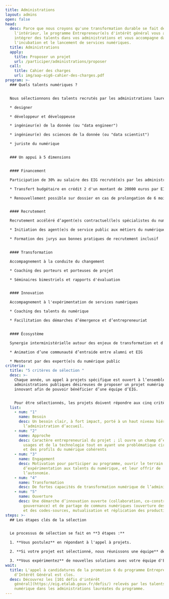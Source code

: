 ```yaml
---
title: Administrations
layout: admins
open: false
head:
  desc: Parce que nous croyons qu'une transformation durable se fait de
    l'intérieur, le programme Entrepreneur(e)s d'intérêt général vous aide à
    intégrer des talents dans vos administrations et vous accompagne dans
    l'incubation et le lancement de services numériques.
  title: Administrations
  apply:
    title: Proposer un projet
    url: /participer/administrations/proposer
  call:
    title: Cahier des charges
    url: img/aap-eig6-cahier-des-charges.pdf
program: >-
  ### Quels talents numériques ?


  Nous sélectionnons des talents recrutés par les administrations lauréates du programme, pour relever des défis d'intérêt général. Cinq profils numériques sont proposés :

  * designer

  * développeur et développeuse

  * ingénieur(e) de la donnée (ou "data engineer")

  * ingénieur(e) des sciences de la donnée (ou "data scientist")

  * juriste du numérique


  ### Un appui à 5 dimensions


  #### Financement

  Participation de 30% au salaire des EIG recruté(e)s par les administrations lauréates, sous conditions

  * Transfert budgétaire en crédit 2 d'un montant de 20000 euros par EIG

  * Renouvellement possible sur dossier en cas de prolongation de 6 mois


  #### Recrutement

  Recrutement accéléré d’agent(e)s contractuel(le)s spécialistes du numérique

  * Initiation des agent(e)s de service public aux métiers du numérique

  * Formation des jurys aux bonnes pratiques de recrutement inclusif


  #### Transformation

  Accompagnement à la conduite du changement

  * Coaching des porteurs et porteuses de projet

  * Séminaires bimestriels et rapports d'évaluation


  #### Innovation

  Accompagnement à l'expérimentation de services numériques 

  * Coaching des talents du numérique

  * Facilitation des démarches d’émergence et d’entrepreneuriat


  #### Écosystème

  Synergie interministérielle autour des enjeux de transformation et d’innovation

  * Animation d’une communauté d’entraide entre alumni et EIG

  * Mentorat par des expert(e)s du numérique public
criteria:
  title: "5 critères de sélection "
  desc: >-
    Chaque année, un appel à projets spécifique est ouvert à l’ensemble des
    administrations publiques désireuses de proposer un projet numérique
    innovant afin de pouvoir bénéficier d’une équipe d’EIG.


    Pour être sélectionnés, les projets doivent répondre aux cinq critères suivants :
  list:
    - num: "1"
      name: Besoin
      desc: Un besoin clair, à fort impact, porté à un haut niveau hiérarchique par
        l’administration d’accueil.
    - num: "2"
      name: Approche
      desc: Caractère entrepreneurial du projet ; il ouvre un champ d’exploration des
        usages et de la technologie tout en ayant une problématique circonscrite
        et des profils du numérique cohérents
    - num: "3"
      name: Engagement
      desc: Motivation pour participer au programme, ouvrir le terrain
        d’expérimentation aux talents du numérique, et leur offrir de
        l’autonomie.
    - num: "4"
      name: Transformation
      desc: De fortes capacités de transformation numérique de l’administration.
    - num: "5"
      name: Ouverture
      desc: Une démarche d’innovation ouverte (collaboration, co-construction,
        gouvernance) et de partage de communs numériques (ouverture des données
        et des codes-sources, mutualisation et réplication des productions).
steps: >-
  ## Les étapes clés de la sélection


  Le processus de sélection se fait en **3 étapes :** 

  1. **Vous postulez** en répondant à l'appel à projets. 

  2. **Si votre projet est sélectionné, nous réunissons une équipe** de 2 ou 3 EIG pour relever le défi, en vous associant au processus de recrutement 

  3. **Vous expérimentez** de nouvelles solutions avec votre équipe d'EIG et le soutien du programme
wait:
  title: L'appel à candidatures de la promotion 6 du programme Entrepreneur(e)s
    d'Intérêt Général est clos.
  desc: Découvrez les [101 défis d'intérêt
    général](https://eig.etalab.gouv.fr/defis/) relevés par les talents du
    numérique dans les administrations lauréates du programme.
---
```

